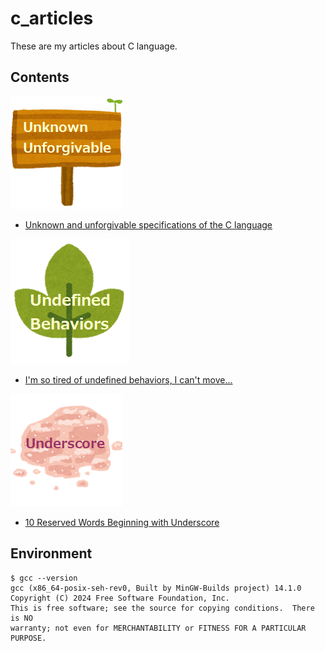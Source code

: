 # c_articles
These are my articles about C language.

## Contents

![unknown_and_unforgivable](./images/unknown_and_unforgivable.png)
- [Unknown and unforgivable specifications of the C language](https://github.com/y-tetsu/c_articles/tree/main/unknown_and_unforgivable#unknown-and-unforgivable-specifications-of-the-c-language)

![ub](./images/ub.png)
- [I'm so tired of undefined behaviors, I can't move...](https://github.com/y-tetsu/c_practice/tree/main/ub)

![underscore](./images/underscore.png)
- [10 Reserved Words Beginning with Underscore](https://github.com/y-tetsu/c_practice/tree/main/underscore)


## Environment

```
$ gcc --version
gcc (x86_64-posix-seh-rev0, Built by MinGW-Builds project) 14.1.0
Copyright (C) 2024 Free Software Foundation, Inc.
This is free software; see the source for copying conditions.  There is NO
warranty; not even for MERCHANTABILITY or FITNESS FOR A PARTICULAR PURPOSE.
```

